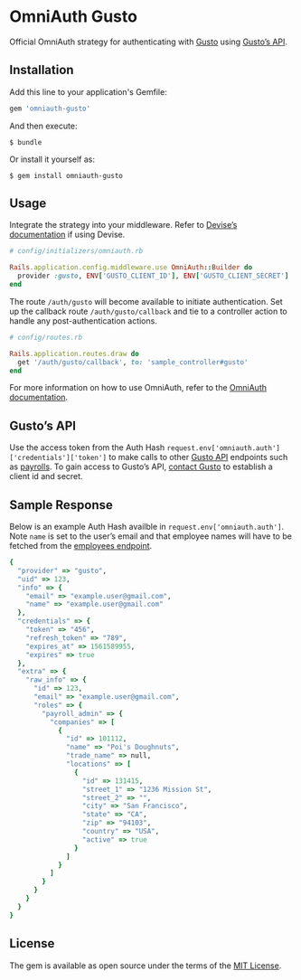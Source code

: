 # OmniAuth Gusto

Official OmniAuth strategy for authenticating with [Gusto](https://gusto.com/) using [Gusto’s API](https://docs.gusto.com/).

## Installation

Add this line to your application's Gemfile:

```ruby
gem 'omniauth-gusto'
```

And then execute:

    $ bundle

Or install it yourself as:

    $ gem install omniauth-gusto

## Usage

Integrate the strategy into your middleware. Refer to [Devise’s documentation](https://github.com/plataformatec/devise/wiki/OmniAuth:-Overview) if using Devise.

```ruby
# config/initializers/omniauth.rb

Rails.application.config.middleware.use OmniAuth::Builder do
  provider :gusto, ENV['GUSTO_CLIENT_ID'], ENV['GUSTO_CLIENT_SECRET']
end
```

The route `/auth/gusto` will become available to initiate authentication.
Set up the callback route `/auth/gusto/callback` and tie to a controller action
to handle any post-authentication actions.

```ruby
# config/routes.rb

Rails.application.routes.draw do
  get '/auth/gusto/callback', to: 'sample_controller#gusto'
end

```

For more information on how to use OmniAuth, refer to the [OmniAuth documentation](https://github.com/omniauth/omniauth).

## Gusto’s API
Use the access token from the Auth Hash `request.env['omniauth.auth']['credentials']['token']` to
make calls to other [Gusto API](https://docs.gusto.com/) endpoints
such as [payrolls](https://docs.gusto.com/v1/payrolls).
To gain access to Gusto’s API, [contact Gusto](https://gusto.com/about/contact) to establish a client id and secret.

## Sample Response

Below is an example Auth Hash availble in `request.env['omniauth.auth']`. Note `name` is set to the user’s email and that employee names will have to be fetched from the [employees endpoint](https://docs.gusto.com/v1/employees).

```ruby
{
  "provider" => "gusto",
  "uid" => 123,
  "info" => {
    "email" => "example.user@gmail.com",
    "name" => "example.user@gmail.com"
  },
  "credentials" => {
    "token" => "456",
    "refresh_token" => "789",
    "expires_at" => 1561589955,
    "expires" => true
  },
  "extra" => {
    "raw_info" => {
      "id" => 123,
      "email" => "example.user@gmail.com",
      "roles" => {
        "payroll_admin" => {
          "companies" => [
            {
              "id" => 101112,
              "name" => "Poi's Doughnuts",
              "trade_name" => null,
              "locations" => [
                {
                  "id" => 131415,
                  "street_1" => "1236 Mission St",
                  "street_2" => "",
                  "city" => "San Francisco",
                  "state" => "CA",
                  "zip" => "94103",
                  "country" => "USA",
                  "active" => true
                }
              ]
            }
          ]
        }
      }
    }
  }
}
```

## License

The gem is available as open source under the terms of the [MIT License](https://opensource.org/licenses/MIT).
